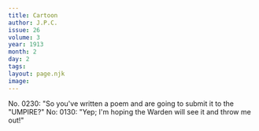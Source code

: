 ```yaml
---
title: Cartoon
author: J.P.C.
issue: 26
volume: 3
year: 1913
month: 2
day: 2
tags:
layout: page.njk
image:
---
```

No. 0230: "So you've written a poem and are going to submit it to the "UMPIRE?"   No: 0130: "Yep; I'm hoping the Warden will see it and throw me out!"




